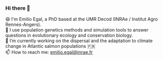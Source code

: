 ### Hi there 👋

😄 I'm Emilio Egal, a PhD based at the UMR Decod (INRAe / Institut Agro Rennes-Angers).   
📔 I use population genetics methods and simulation tools to answer questions in evolutionary ecology and conservation biology.  
🔭 I’m currently working on the dispersal and the adaptation to climate change in Atlantic salmon populations 🇫🇷  
📫 How to reach me: emilio.egal@inrae.fr
